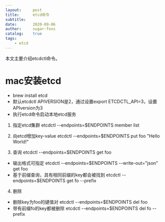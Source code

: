 ```yaml
---
layout:     post
title:      etcd命令
subtitle:   
date:       2020-09-06
author:     sugar-foxs 
catalog: 	true
tags:
    - etcd
---
```


本文主要介绍etcdctl命令。
<!-- more -->
# mac安装etcd
- brew install etcd
- 默认etcdctl APIVERSION是2，通过设置export ETCDCTL_API=3，设置APIversion为3
- 执行etcd命令启动本地etcd服务


1. 指定etcd集群
etcdctl --endpoints=$ENDPOINTS member list

2. 向etcd增加key-value
etcdctl --endpoints=$ENDPOINTS put foo "Hello World!"

3. 查询
etcdctl --endpoints=$ENDPOINTS get foo
- 输出格式可指定
etcdctl --endpoints=$ENDPOINTS --write-out="json" get foo
- 基于前缀查询，具有相同前缀的key都会被找到
etcdctl --endpoints=$ENDPOINTS get fo --prefix

4. 删除
- 删除key为foo的键值对
etcdctl --endpoints=$ENDPOINTS del foo
- 带有前缀fo的key都被删除
etcdctl --endpoints=$ENDPOINTS del fo --prefix

